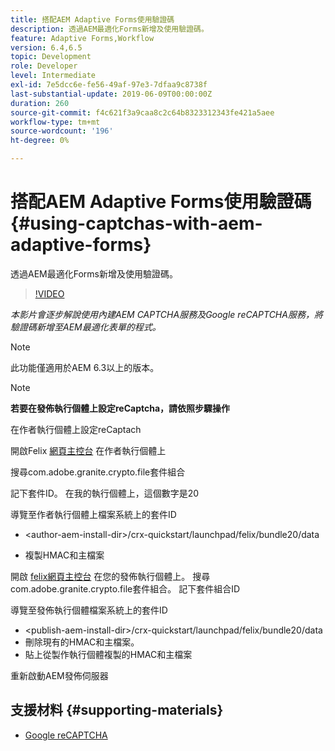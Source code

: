 ```yaml
---
title: 搭配AEM Adaptive Forms使用驗證碼
description: 透過AEM最適化Forms新增及使用驗證碼。
feature: Adaptive Forms,Workflow
version: 6.4,6.5
topic: Development
role: Developer
level: Intermediate
exl-id: 7e5dcc6e-fe56-49af-97e3-7dfaa9c8738f
last-substantial-update: 2019-06-09T00:00:00Z
duration: 260
source-git-commit: f4c621f3a9caa8c2c64b8323312343fe421a5aee
workflow-type: tm+mt
source-wordcount: '196'
ht-degree: 0%

---
```


# 搭配AEM Adaptive Forms使用驗證碼{#using-captchas-with-aem-adaptive-forms}

透過AEM最適化Forms新增及使用驗證碼。

>[!VIDEO](https://video.tv.adobe.com/v/18336?quality=12&learn=on)

*本影片會逐步解說使用內建AEM CAPTCHA服務及Google reCAPTCHA服務，將驗證碼新增至AEM最適化表單的程式。*

>[!NOTE]
>
>此功能僅適用於AEM 6.3以上的版本。

>[!NOTE]
>
>**若要在發佈執行個體上設定reCaptcha，請依照步驟操作**
>
>在作者執行個體上設定reCaptach
>
>開啟Felix [網頁主控台](http://localhost:4502/system/console/bundles) 在作者執行個體上
>
>搜尋com.adobe.granite.crypto.file套件組合
>
>記下套件ID。 在我的執行個體上，這個數字是20
>
>導覽至作者執行個體上檔案系統上的套件ID
>
>* &lt;author-aem-install-dir>/crx-quickstart/launchpad/felix/bundle20/data
* 複製HMAC和主檔案
>
開啟 [felix網頁主控台](http://localhost:4502/system/console/bundles) 在您的發佈執行個體上。 搜尋com.adobe.granite.crypto.file套件組合。 記下套件組合ID
>
導覽至發佈執行個體檔案系統上的套件ID
>
* &lt;publish-aem-install-dir>/crx-quickstart/launchpad/felix/bundle20/data
* 刪除現有的HMAC和主檔案。
* 貼上從製作執行個體複製的HMAC和主檔案
>
重新啟動AEM發佈伺服器

## 支援材料 {#supporting-materials}

* [Google reCAPTCHA](https://www.google.com/recaptcha)

